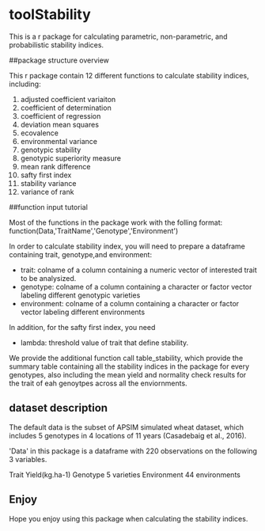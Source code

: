# toolStability
This is a r package for calculating parametric, non-parametric, and probabilistic stability indices.

##package structure overview

This r package contain 12 different functions to calculate stability indices, including:

 1.  adjusted coefficient variaiton
 2.  coefficient of determination
 3.  coefficient of regression
 4.  deviation mean squares
 5.  ecovalence
 6.  environmental variance
 7.  genotypic stability
 8.  genotypic superiority measure
 9.  mean rank difference
 10. safty first index
 11. stability variance
 12. variance of rank


##function input tutorial

Most of the functions in the package work with the folling format: 
function(Data,'TraitName','Genotype','Environment')

In order to calculate stability index, you will need to prepare a dataframe containing trait, genotype,and environment:
  * trait:       colname of a column containing a numeric vector of interested trait to be analysized.
  * genotype:    colname of a column containing a character or factor vector labeling different genotypic varieties
  * environment: colname of a column containing a character or factor vector labeling different environments
  
In addition, for the safty first index, you need  
  * lambda:      threshold value of trait that define stability. 


We provide the additional function call table_stability, which provide the summary table containing all the stability indices
in the package for every genotypes, also including the mean yield and normality check results for the trait of eah genoytpes 
across all the enviornments.  

## dataset description
The default data is the subset of APSIM simulated wheat dataset, which includes 5 genotypes in 4 locations of 11 years 
(Casadebaig et al., 2016).

'Data' in this package is a dataframe with 220 observations on the following 3 variables.

Trait        Yield(kg.ha-1) 
Genotype     5 varieties
Environment  44 environments

## Enjoy
Hope you enjoy using this package when calculating the stability indices.
